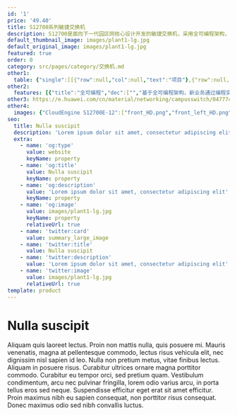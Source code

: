 ```yaml
---
id: '1'
price: '49.40'
title: S12700系列敏捷交换机
description: S12700是面向下一代园区网核心设计开发的敏捷交换机，采用全可编程架构，灵活快速满足业务需求，新业务6个月即可上线。
default_thumbnail_image: images/plant1-lg.jpg
default_original_image: images/plant1-lg.jpg
featured: true
order: 0
category: src/pages/category/交换机.md
other1: 
  table: {"single":[[{"row":null,"col":null,"text":"项目"},{"row":null,"col":null,"text":"S12704"},{"row":null,"col":null,"text":"S12708"},{"row":null,"col":null,"text":"S12712"}],[{"row":null,"col":null,"text":"交换容量"},{"row":null,"col":null,"text":"28.8/102.4Tbps"},{"row":null,"col":null,"text":"52.48/204.8Tbps"},{"row":null,"col":null,"text":"78.08/307.2Tbps"}],[{"row":null,"col":null,"text":"包转发率"},{"row":null,"col":null,"text":"3600/24000Mpps"},{"row":null,"col":null,"text":"7200/48000Mpps"},{"row":null,"col":null,"text":"10080/86400Mpps"}],[{"row":null,"col":null,"text":"主控板槽位数"},{"row":null,"col":null,"text":"2"},{"row":null,"col":null,"text":"2"},{"row":null,"col":null,"text":"2"}],[{"row":null,"col":null,"text":"交换网板槽位数"},{"row":null,"col":null,"text":"2"},{"row":null,"col":null,"text":"4"},{"row":null,"col":null,"text":"4"}],[{"row":null,"col":null,"text":"业务板槽位数"},{"row":null,"col":null,"text":"4"},{"row":null,"col":null,"text":"8"},{"row":null,"col":null,"text":"12"}],[{"row":null,"col":null,"text":"风扇框"},{"row":null,"col":null,"text":"2"},{"row":null,"col":null,"text":"4"},{"row":null,"col":null,"text":"5"}],[{"row":null,"col":null,"text":"架构"},{"row":null,"col":"3","text":"CLOS架构"}],[{"row":null,"col":null,"text":"冗余设计"},{"row":null,"col":"3","text":"主控、交换网板、电源、风扇框（前后及左后风道）"}],[{"row":null,"col":null,"text":"虚拟化"},{"row":null,"col":"3","text":"支持CSS2交换网硬件集群，集群主控1+N备份，1.92Tbps集群带宽，4μs跨框时延\n支持1：N的虚拟化能力"}],[{"row":null,"col":null,"text":"无线管理"},{"row":null,"col":"3","text":"支持随板AC，每单板最大可管理4K AP，整机管理10K AP\n支持AP接入控制、AP域管理和AP配置模板管理\n支持射频模板管理、统一静态配置和集中动态管理\n支持WLAN基本业务、QoS、安全和用户管理"}],[{"row":null,"col":null,"text":"用户管理"},{"row":null,"col":"3","text":"支持有线无线统一用户管理，每单板管理16K 用户\n支持PPPoE、802.1X、MAC、Portal认证方式\n支持基于流量、时长和DAA（按照目的地址）计费方式\n支持分组分域分时授权方式"}],[{"row":null,"col":null,"text":"iPCA质量感知"},{"row":null,"col":"3","text":"支持直接对业务报文标记以获得丢包数量和丢包率的实时统计\n支持二三层网络网络级和设备级丢包数量和丢包率统计"}],[{"row":null,"col":null,"text":"SVF2.0简化运维"},{"row":null,"col":"3","text":"支持将多达10K个Client节点（接入交换机与AP）虚拟为一台设备管理\n支持2层AS架构\n支持与第三方厂商混合组网管理"}],[{"row":null,"col":null,"text":"数据中心特性"},{"row":null,"col":"3","text":"支持TRILL，FCoE（DCB），EVN，nCenter，EVB，SPB，VxLAN等数据中心特性"}],[{"row":null,"col":null,"text":"Open Flow\n"},{"row":null,"col":"3","text":"支持多控制器\n支持高达九级流表\n支持高达256K流表\n支持Group table\n支持Meter\n支持Open Flow 1.3标准"}],[{"row":null,"col":null,"text":"缓存容量"},{"row":null,"col":"3","text":"支持每端口200ms数据缓存"}],[{"row":null,"col":null,"text":"互通性"},{"row":null,"col":"3","text":"VBST基于VLAN生成树协议（和PVST/PVST+/RPVST互通）\nLNP链路类型协商协议（和DTP相似功能）\nVCMP VLAN集中管理协议（和VTP相似功能）\n\n\n\n详细的互联互通认证与报告，请访问这里。"}]]}
other2:
  features: [{"title":"全可编程","dec":["","基于全可编程架构，新业务通过编程实现，快速灵活，6个月即可上线",""]},{"title":"百万级硬件表项","dec":["","1M MAC表项，3M FIB表项，1M Netstream表项，支持8*100GE、16*40GE高密板卡，满足城域、高校、大企业终端和业务增长",""]},{"title":"有线无线深度融合","dec":["","支持随板AC，最大可管理10K AP；整机无线转发性能可达4T-bit。支持SVF超级虚拟交换网， 将“核心/汇聚+接入交换机+AP”网络架构虚拟化为一台设备进行管理，极简网络运维",""]}]
other3: https://e.huawei.com/cn/material/networking/campusswitch/04777c3fce3b45ee9ab5f3b1333159a3
other4:
  images: {"CloudEngine S12700E-12":["front_HD.png","front_left_HD.png","front_right_HD.png","front_top_HD.png","front.png","front_left.png","front_right.png","front_top.png","rear_top_HD.png","rear_top.png"]}
seo:
  title: Nulla suscipit
  description: 'Lorem ipsum dolor sit amet, consectetur adipiscing elit'
  extra:
    - name: 'og:type'
      value: website
      keyName: property
    - name: 'og:title'
      value: Nulla suscipit
      keyName: property
    - name: 'og:description'
      value: 'Lorem ipsum dolor sit amet, consectetur adipiscing elit'
      keyName: property
    - name: 'og:image'
      value: images/plant1-lg.jpg
      keyName: property
      relativeUrl: true
    - name: 'twitter:card'
      value: summary_large_image
    - name: 'twitter:title'
      value: Nulla suscipit
    - name: 'twitter:description'
      value: 'Lorem ipsum dolor sit amet, consectetur adipiscing elit'
    - name: 'twitter:image'
      value: images/plant1-lg.jpg
      relativeUrl: true
template: product
---
```


# Nulla suscipit

Aliquam quis laoreet lectus. Proin non mattis nulla, quis posuere mi. Mauris venenatis, magna at pellentesque commodo, lectus risus vehicula elit, nec dignissim nisl sapien id leo. Nulla non pretium metus, vitae finibus lectus. Aliquam in posuere risus. Curabitur ultrices ornare magna porttitor commodo. Curabitur eu tempor orci, sed pretium quam. Vestibulum condimentum, arcu nec pulvinar fringilla, lorem odio varius arcu, in porta tellus eros sed neque. Suspendisse efficitur eget erat sit amet efficitur. Proin maximus nibh eu sapien consequat, non porttitor risus consequat. Donec maximus odio sed nibh convallis luctus.
